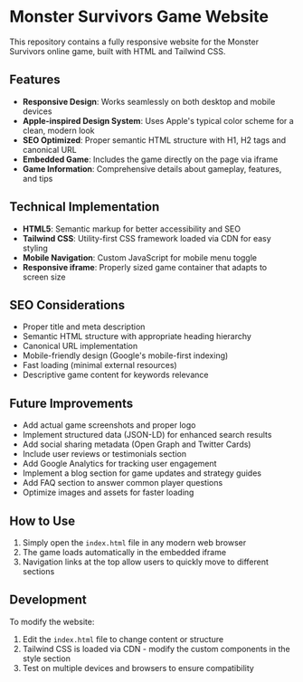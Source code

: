 # Monster Survivors Game Website

This repository contains a fully responsive website for the Monster Survivors online game, built with HTML and Tailwind CSS.

## Features

- **Responsive Design**: Works seamlessly on both desktop and mobile devices
- **Apple-inspired Design System**: Uses Apple's typical color scheme for a clean, modern look
- **SEO Optimized**: Proper semantic HTML structure with H1, H2 tags and canonical URL
- **Embedded Game**: Includes the game directly on the page via iframe
- **Game Information**: Comprehensive details about gameplay, features, and tips

## Technical Implementation

- **HTML5**: Semantic markup for better accessibility and SEO
- **Tailwind CSS**: Utility-first CSS framework loaded via CDN for easy styling
- **Mobile Navigation**: Custom JavaScript for mobile menu toggle
- **Responsive iframe**: Properly sized game container that adapts to screen size

## SEO Considerations

- Proper title and meta description
- Semantic HTML structure with appropriate heading hierarchy
- Canonical URL implementation
- Mobile-friendly design (Google's mobile-first indexing)
- Fast loading (minimal external resources)
- Descriptive game content for keywords relevance

## Future Improvements

- Add actual game screenshots and proper logo
- Implement structured data (JSON-LD) for enhanced search results
- Add social sharing metadata (Open Graph and Twitter Cards)
- Include user reviews or testimonials section
- Add Google Analytics for tracking user engagement
- Implement a blog section for game updates and strategy guides
- Add FAQ section to answer common player questions
- Optimize images and assets for faster loading

## How to Use

1. Simply open the `index.html` file in any modern web browser
2. The game loads automatically in the embedded iframe
3. Navigation links at the top allow users to quickly move to different sections

## Development

To modify the website:

1. Edit the `index.html` file to change content or structure
2. Tailwind CSS is loaded via CDN - modify the custom components in the style section
3. Test on multiple devices and browsers to ensure compatibility 